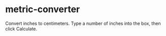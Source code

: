 # metric-converter
 Convert inches to centimeters.
Type a number of inches into the box, then click Calculate.


